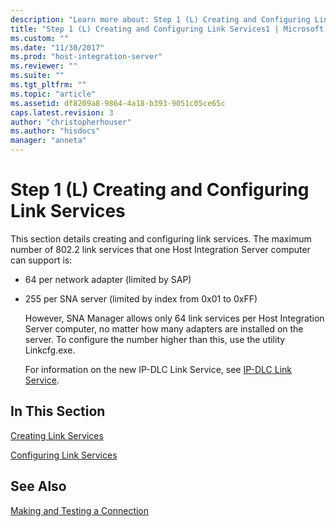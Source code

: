 ```yaml
---
description: "Learn more about: Step 1 (L) Creating and Configuring Link Services"
title: "Step 1 (L) Creating and Configuring Link Services1 | Microsoft Docs"
ms.custom: ""
ms.date: "11/30/2017"
ms.prod: "host-integration-server"
ms.reviewer: ""
ms.suite: ""
ms.tgt_pltfrm: ""
ms.topic: "article"
ms.assetid: df8209a8-9864-4a18-b393-9051c05ce65c
caps.latest.revision: 3
author: "christopherhouser"
ms.author: "hisdocs"
manager: "anneta"
---
```

# Step 1 (L) Creating and Configuring Link Services
This section details creating and configuring link services. The maximum number of 802.2 link services that one Host Integration Server computer can support is:  
  
- 64 per network adapter (limited by SAP)  
  
- 255 per SNA server (limited by index from 0x01 to 0xFF)  
  
  However, SNA Manager allows only 64 link services per Host Integration Server computer, no matter how many adapters are installed on the server. To configure the number higher than this, use the utility Linkcfg.exe.  
  
  For information on the new IP-DLC Link Service, see [IP-DLC Link Service](./ip-dlc-link-service2.md).  
  
## In This Section  
 [Creating Link Services](../core/creating-link-services1.md)  
  
 [Configuring Link Services](../core/configuring-link-services1.md)  
  
## See Also  
 [Making and Testing a Connection](../core/making-and-testing-a-connection2.md)

